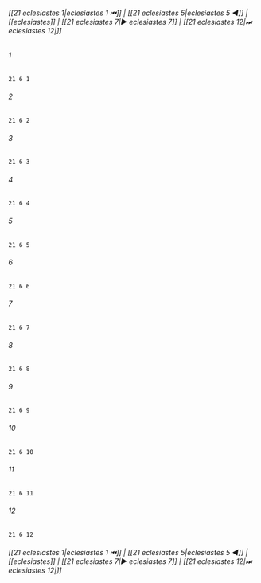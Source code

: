 
###### [[21 eclesiastes 1|eclesiastes 1 ⏮]] | [[21 eclesiastes 5|eclesiastes 5 ◀]] | [[eclesiastes]] | [[21 eclesiastes 7|▶ eclesiastes 7]] | [[21 eclesiastes 12|⏭ eclesiastes 12|]]

###### 1
``` verse
21 6 1 
```
###### 2
``` verse
21 6 2 
```
###### 3
``` verse
21 6 3 
```
###### 4
``` verse
21 6 4 
```
###### 5
``` verse
21 6 5 
```
###### 6
``` verse
21 6 6 
```
###### 7
``` verse
21 6 7 
```
###### 8
``` verse
21 6 8 
```
###### 9
``` verse
21 6 9 
```
###### 10
``` verse
21 6 10 
```
###### 11
``` verse
21 6 11 
```
###### 12
``` verse
21 6 12 
```

###### [[21 eclesiastes 1|eclesiastes 1 ⏮]] | [[21 eclesiastes 5|eclesiastes 5 ◀]] | [[eclesiastes]] | [[21 eclesiastes 7|▶ eclesiastes 7]] | [[21 eclesiastes 12|⏭ eclesiastes 12|]]

